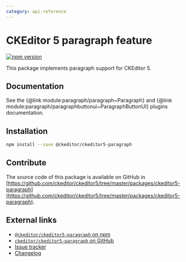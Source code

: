 ```yaml
---
category: api-reference
---
```


# CKEditor&nbsp;5 paragraph feature

[![npm version](https://badge.fury.io/js/%40ckeditor%2Fckeditor5-paragraph.svg)](https://www.npmjs.com/package/@ckeditor/ckeditor5-paragraph)

This package implements paragraph support for CKEditor&nbsp;5.

## Documentation

See the {@link module:paragraph/paragraph~Paragraph} and {@link module:paragraph/paragraphbuttonui~ParagraphButtonUI} plugins documentation.

## Installation

```bash
npm install --save @ckeditor/ckeditor5-paragraph
```

## Contribute

The source code of this package is available on GitHub in [https://github.com/ckeditor/ckeditor5/tree/master/packages/ckeditor5-paragraph](https://github.com/ckeditor/ckeditor5/tree/master/packages/ckeditor5-paragraph).

## External links

* [`@ckeditor/ckeditor5-paragraph` on npm](https://www.npmjs.com/package/@ckeditor/ckeditor5-paragraph)
* [`ckeditor/ckeditor5-paragraph` on GitHub](https://github.com/ckeditor/ckeditor5/tree/master/packages/ckeditor5-paragraph)
* [Issue tracker](https://github.com/ckeditor/ckeditor5/issues)
* [Changelog](https://github.com/ckeditor/ckeditor5/blob/master/CHANGELOG.md)
